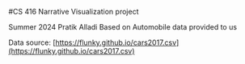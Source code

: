 #CS 416 Narrative Visualization project

Summer 2024 Pratik Alladi
Based on Automobile data provided to us

Data source: [https://flunky.github.io/cars2017.csv](https://flunky.github.io/cars2017.csv)